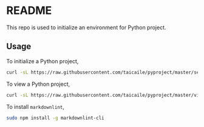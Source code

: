 # README
<!-- markdownlint-disable line-length -->

This repo is used to initialize an environment for Python project.

## Usage

To initialize a Python project,

```bash
curl -sL https://raw.githubusercontent.com/taicaile/pyproject/master/setup.sh | bash
```

To view a Python project,

```bash
curl -sL https://raw.githubusercontent.com/taicaile/pyproject/master/view.sh | bash
```

To install `markdownlint`,

```bash
sudo npm install -g markdownlint-cli
```
